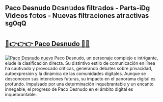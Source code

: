 ## Paco Desnudo D𝚎sn𝚞dos filtr𝚊dos - Parts-iDg Vid𝚎os f𝚘tos - N𝚞evas filtr𝚊ciones atr𝚊ctivas sg0qQ

# <h2><a href="http://mb1he7.tromn.icu/?c=Paco+Desnudo">🔗👉👉👉 Paco Desnudo 🔗🔗</a></h2>

[![Paco Desnudo nuevo](https://i.imgur.com/pEAQMta.gif)](http://mb1he7.tromn.icu/?c=Paco+Desnudo)
Paco Desnudo, un personaje complejo e intrigante, elude la clasificación directa. Su distintivo estilo de comunicación en línea ha cautivado y provocado críticas, generando debates sobre privacidad, autoexpresión y la dinámica de las comunidades digitales. Aunque se desconocen sus intenciones futuras, su impacto en el panorama digital es profundo. Impulsado por una determinación inquebrantable y un encanto innegable, el progreso de Paco Desnudo en el ámbito digital es inquebrantable.
